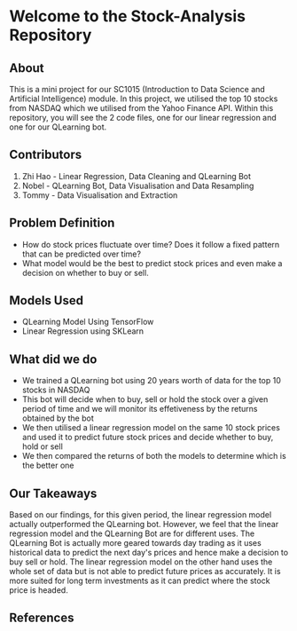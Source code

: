 # Welcome to the Stock-Analysis Repository
## About
This is a mini project for our SC1015 (Introduction to Data Science and Artificial Intelligence) module. In this project, we utilised the top 10 stocks from NASDAQ which we utilised from the Yahoo Finance API.
Within this repository, you will see the 2 code files, one for our linear regression and one for our QLearning bot.

## Contributors
1. Zhi Hao - Linear Regression, Data Cleaning and QLearning Bot
2. Nobel - QLearning Bot, Data Visualisation and Data Resampling
3. Tommy - Data Visualisation and Extraction

## Problem Definition
- How do stock prices fluctuate over time? Does it follow a fixed pattern that can be predicted over time?
- What model would be the best to predict stock prices and even make a decision on whether to buy or sell.

## Models Used
- QLearning Model Using TensorFlow
- Linear Regression using SKLearn

## What did we do
- We trained a QLearning bot using 20 years worth of data for the top 10 stocks in NASDAQ
- This bot will decide when to buy, sell or hold the stock over a given period of time and we will monitor its effetiveness by the returns obtained by the bot
- We then utilised a linear regression model on the same 10 stock prices and used it to predict future stock prices and decide whether to buy, hold or sell
- We then compared the returns of both the models to determine which is the better one

## Our Takeaways
Based on our findings, for this given period, the linear regression model actually outperformed the QLearning bot. However, we feel that the linear regression model and the QLearning Bot are for different uses. The QLearning Bot is actually more geared towards day trading as it uses historical data to predict the next day's prices and hence make a decision to buy sell or hold. The linear regression model on the other hand uses the whole set of data but is not able to predict future prices as accurately. It is more suited for long term investments as it can predict where the stock price is headed.

## References
